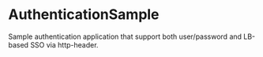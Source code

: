 # AuthenticationSample
Sample authentication application that support both user/password and LB-based SSO via http-header.
